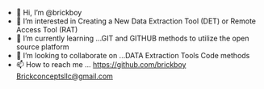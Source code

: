 - 👋 Hi, I’m @brickboy
- 👀 I’m interested in Creating a New Data Extraction Tool (DET) or Remote Access Tool (RAT)
- 🌱 I’m currently learning ...GIT and GITHUB methods to utilize the open source platform 
- 💞️ I’m looking to collaborate on ...DATA Extraction Tools Code methods 
- 📫 How to reach me ... https://github.com/brickboy
Brickconceptsllc@gmail.com 

<!---
brickboy/brickboy is a ✨ special ✨ repository because its `README.md` (this file) appears on your GitHub profile.
You can click the Preview link to take a look at your changes.
--->
